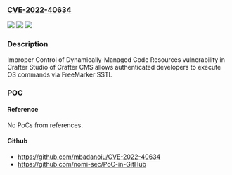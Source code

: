 ### [CVE-2022-40634](https://cve.mitre.org/cgi-bin/cvename.cgi?name=CVE-2022-40634)
![](https://img.shields.io/static/v1?label=Product&message=Crafter%20CMS&color=blue)
![](https://img.shields.io/static/v1?label=Version&message=3.1%3C%3D%203.1.22%20&color=brighgreen)
![](https://img.shields.io/static/v1?label=Vulnerability&message=CWE-913%20Improper%20Control%20of%20Dynamically-Managed%20Code%20Resources&color=brighgreen)

### Description

Improper Control of Dynamically-Managed Code Resources vulnerability in Crafter Studio of Crafter CMS allows authenticated developers to execute OS commands via FreeMarker SSTI.

### POC

#### Reference
No PoCs from references.

#### Github
- https://github.com/mbadanoiu/CVE-2022-40634
- https://github.com/nomi-sec/PoC-in-GitHub

